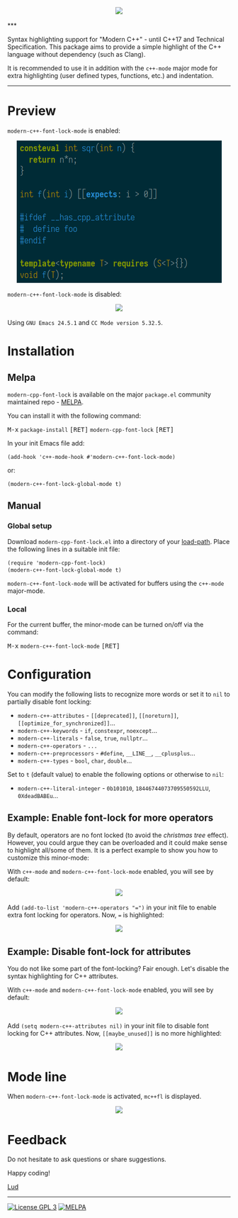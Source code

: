 <p align="center"><img src="https://raw.githubusercontent.com/ludwigpacifici/modern-cpp-font-lock/master/img/logo.png"/></p>
***

Syntax highlighting support for "Modern C++" - until C++17 and Technical Specification. This package aims to provide a simple highlight of the C++ language without dependency (such as Clang).

It is recommended to use it in addition with the `c++-mode` major mode for extra highlighting (user defined types, functions, etc.) and indentation.
***

# Preview #

`modern-c++-font-lock-mode` is enabled:

<p align="center"><img src="https://raw.githubusercontent.com/ludwigpacifici/modern-cpp-font-lock/master/img/mc%2B%2Bfl-on.png"/></p>

`modern-c++-font-lock-mode` is disabled:

<p align="center"><img src="https://raw.githubusercontent.com/ludwigpacifici/modern-cpp-font-lock/master/img/mc%2B%2Bfl-off.png"/></p>

Using `GNU Emacs 24.5.1` and `CC Mode version 5.32.5`.

# Installation #

## Melpa ##

`modern-cpp-font-lock` is available on the major `package.el` community maintained repo - [MELPA](http://melpa.org).

You can install it with the following command:

<kbd>M-x</kbd> `package-install` <kbd>[RET]</kbd> `modern-cpp-font-lock` <kbd>[RET]</kbd>

In your init Emacs file add:

    (add-hook 'c++-mode-hook #'modern-c++-font-lock-mode)

or:

    (modern-c++-font-lock-global-mode t)

## Manual ##

### Global setup ###

Download `modern-cpp-font-lock.el` into a directory of your [load-path][load-path]. Place the following lines in a suitable init file:

    (require 'modern-cpp-font-lock)
    (modern-c++-font-lock-global-mode t)

`modern-c++-font-lock-mode` will be activated for buffers using the `c++-mode` major-mode.

[load-path]: https://www.gnu.org/software/emacs/manual/html_node/emacs/Lisp-Libraries.html

### Local ###

For the current buffer, the minor-mode can be turned on/off via the command:

<kbd>M-x</kbd> `modern-c++-font-lock-mode` <kbd>[RET]</kbd>

# Configuration #

You can modify the following lists to recognize more words or set it to `nil` to partially disable font locking:

 * `modern-c++-attributes` - `[[deprecated]]`, `[[noreturn]]`, `[[optimize_for_synchronized]]`...
 * `modern-c++-keywords` - `if`, `constexpr`, `noexcept`...
 * `modern-c++-literals` - `false`, `true`, `nullptr`...
 * `modern-c++-operators` - `...`
 * `modern-c++-preprocessors` - `#define`, `__LINE__`, `__cplusplus`...
 * `modern-c++-types` - `bool`, `char`, `double`...

Set to `t` (default value) to enable the following options or otherwise to `nil`:

 * `modern-c++-literal-integer` - `0b101010`, `18446744073709550592LLU`, `0XdeadBABEu`...

## Example: Enable font-lock for more operators ##

By default, operators are no font locked (to avoid the _christmas tree_ effect). However, you could argue they can be overloaded and it could make sense to highlight all/some of them. It is a perfect example to show you how to customize this minor-mode:

With `c++-mode` and `modern-c++-font-lock-mode` enabled, you will see by default:

<p align="center"><img src="https://raw.githubusercontent.com/ludwigpacifici/modern-cpp-font-lock/master/img/all-operator-off-sample.png"/></p>

Add `(add-to-list 'modern-c++-operators "=")` in your init file to enable extra font locking for operators. Now, `=` is highlighted:

<p align="center"><img src="https://raw.githubusercontent.com/ludwigpacifici/modern-cpp-font-lock/master/img/all-operator-on-sample.png"/></p>

## Example: Disable font-lock for attributes ##

You do not like some part of the font-locking? Fair enough. Let's disable the syntax highlighting for C++ attributes.

With `c++-mode` and `modern-c++-font-lock-mode` enabled, you will see by default:

<p align="center"><img src="https://raw.githubusercontent.com/ludwigpacifici/modern-cpp-font-lock/master/img/attributes-on.png"/></p>

Add `(setq modern-c++-attributes nil)` in your init file to disable font locking for C++ attributes. Now, `[[maybe_unused]]` is no more highlighted:

<p align="center"><img src="https://raw.githubusercontent.com/ludwigpacifici/modern-cpp-font-lock/master/img/attributes-off.png"/></p>

# Mode line #

When `modern-c++-font-lock-mode` is activated, `mc++fl` is displayed.

<p align="center"><img src="https://raw.githubusercontent.com/ludwigpacifici/modern-cpp-font-lock/master/img/mode-line.png"/></p>

# Feedback #

Do not hesitate to ask questions or share suggestions.

Happy coding!

[Lud](http://lud.cc)

***
[![License GPL 3](https://img.shields.io/badge/license-GPL_3-green.svg)](http://www.gnu.org/licenses/gpl-3.0.txt)
[![MELPA](http://melpa.org/packages/modern-cpp-font-lock-badge.svg)](http://melpa.org/#/modern-cpp-font-lock)
